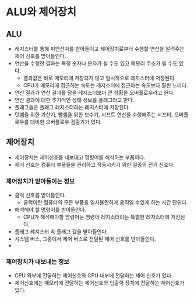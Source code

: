# ALU와 제어장치

## ALU

- 레지스터를 통해 피연산자를 받아들이고 제어장치로부터 수행할 연산을 알려주는 제어 신호를 받아들인다.
- 연산을 수행한 결과는 특정 숫자나 문자가 될 수도 있고 메모리 주소가 될 수도 있다.
  - 결과값은 바로 메모리에 저장되지 않고 일시적으로 레지스터에 저장된다.
  - CPU가 메모리에 접근하는 속도는 레지스터에 접근하는 속도보다 훨씬 느리다.
- 연산 결과가 연산 결과를 담을 레지스터보다 큰 상황을 오버플로우라고 한다.
- 연산 결과에 대한 추가적인 상태 정보를 플래그라고 한다.
- 플래그들은 플래그 레지스터라는 레지스터에 저장된다.
- 덧셈을 위한 가산기, 뺄셈을 위한 보수기, 시프트 연산을 수행해주는 시프터, 오버플로우를 대비한 오버플로우 검출기가 있다.

## 제어장치

- 제어장치는 제어신호를 내보내고 명령어를 해석하는 부품이다.
- 제어 신호는 컴퓨터 부품들을 관리하고 작동시키기 위한 일종의 전기 신호다.

### 제어장치가 받아들이는 정보

- 클럭 신호를 받아들인다.
  - 클럭이란 컴퓨터의 모든 부품을 일사불란하게 움직일 수있게 하는 시간 단위다.
- 해석해야 할 명령어를 받아들인다.
  - CPU가 해석해야할 명령어는 명령어 레지스터라는 특별한 레지스터에 저장된다.
- 플래그 레지스터 속 플래그 값을 받아들인다.
- 시스템 버스, 그중에서 제어 버스로 전달된 제어 신호를 받아들인다.
-

### 제어장치가 내보내는 정보

- CPU 외부에 전달하는 제어신호와 CPU 내부에 전달하는 제어 신호가 있다.
- 제어신호에는 메모리에 전달하는 제어신호와 입출력 장치에 전달하는 제어신호가 있다.

